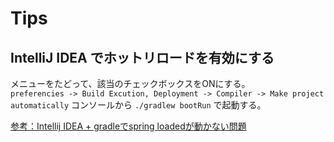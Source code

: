 # Tips

## IntelliJ IDEA でホットリロードを有効にする

メニューをたどって、該当のチェックボックスをONにする。  
` preferencies -> Build Excution, Deployment -> Compiler -> Make project automatically ` 
コンソールから `./gradlew bootRun` で起動する。  

[参考：Intellij IDEA + gradleでspring loadedが動かない問題](http://www.bunkei-programmer.net/entry/2015/06/16/012524)

